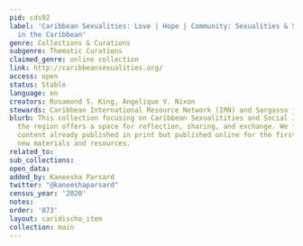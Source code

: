 ```yaml
---
pid: cds92
label: 'Caribbean Sexualities: Love | Hope | Community: Sexualities & Social Justice
  in the Caribbean'
genre: Collections & Curations
subgenre: Thematic Curations
claimed_genre: online collection
link: http://caribbeansexualities.org/
access: open
status: Stable
language: en
creators: Rosamond S. King, Angelique V. Nixon
stewards: Caribbean International Resource Network (IRN) and Sargasso journal
blurb: This collection focusing on Caribbean Sexualitities and Social Justice across
  the region offers a space for reflection, sharing, and exchange. We feature related
  content already published in print but published online for the first time, alongside
  new materials and resources.
related_to:
sub_collections:
open_data:
added_by: Kaneesha Parsard
twitter: "@kaneeshaparsard"
census_year: '2020'
notes:
order: '073'
layout: caridischo_item
collection: main
---
```

